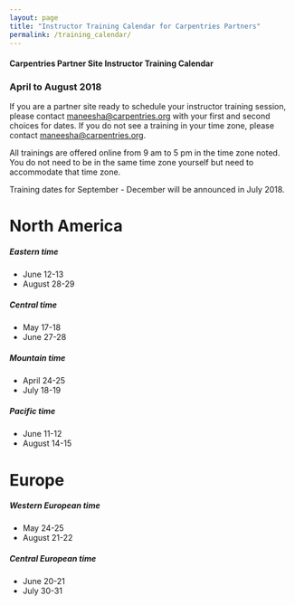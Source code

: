 ```yaml
---
layout: page
title: "Instructor Training Calendar for Carpentries Partners"
permalink: /training_calendar/
---
```



#### Carpentries Partner Site Instructor Training Calendar
###  April to August 2018


If you are a partner site ready to schedule your instructor training session, please contact maneesha@carpentries.org with your first and second choices for dates.  If you do not see a training in your time zone, please contact maneesha@carpentries.org.

All trainings are offered online from 9 am to 5 pm in the time zone noted.  You do not need to be in the same time zone yourself but need to accommodate that time zone. 

Training dates for September - December will be announced in July 2018.

# North America

##### Eastern time
* June 12-13
* August 28-29

##### Central time
* May 17-18
* June 27-28

##### Mountain time
* April 24-25
* July 18-19

##### Pacific time
* June 11-12
* August 14-15

# Europe

##### Western European time
* May 24-25
* August 21-22

##### Central European time
* June 20-21
* July 30-31


